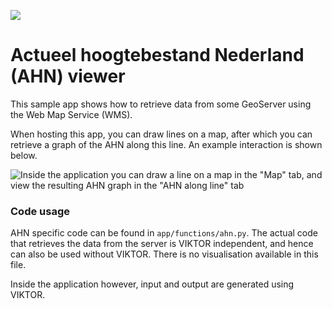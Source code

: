 ![](https://img.shields.io/badge/SDK-v12.9.0-blue) <Please check version is the same as specified in requirements.txt>

# Actueel hoogtebestand Nederland (AHN) viewer
This sample app shows how to retrieve data from some GeoServer using the Web Map Service (WMS). 

When hosting this app, you can draw lines on a map, after which you can retrieve a graph of the AHN along this line.
An example interaction is shown below.

![
Inside the application you can draw a line on a map in the "Map" tab, 
and view the resulting AHN graph in the "AHN along line" tab
](source/images/sample-app-overview.gif "Sample app overview")

### Code usage
AHN specific code can be found in `app/functions/ahn.py`. The actual code that retrieves the data from the server is
VIKTOR independent, and hence can also be used without VIKTOR. There is no visualisation available in this file. 

Inside the application however, input and output are generated using VIKTOR.
